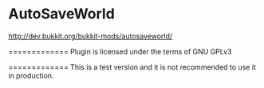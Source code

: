 AutoSaveWorld
=============

http://dev.bukkit.org/bukkit-mods/autosaveworld/


=============
Plugin is licensed under the terms of GNU GPLv3


=============
This is a test version and it is not recommended to use it in production.
